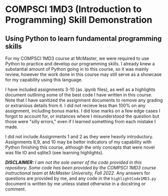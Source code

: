 # **COMPSCI 1MD3** (Introduction to Programming) Skill Demonstration

## Using Python to learn fundamental programming skills

For my COMPSCI 1MD3 course at McMaster, we were required to use Python to practice and develop our programming skills. I already knew a substantial amount of Python going in to this course, so it was mainly review, however the work done in this course may still serve as a showcase for my capability using this language.

I have included assignments 3-10 (as .ipynb files), as well as a highlights document outlining some of the best code I have written in this course. Note that I have sanitized the assignment documents to remove any grading or extranious details from it. I did not recieve less than 100% on any assignment, including bonus marks. I did lose marks on a few edge cases I forgot to account for, or instances where I misunderstood the question but those were "silly errors," even if I learned something from each mistake I made.

I did not include Assignments 1 and 2 as they were heavily introductory. Assignments 8,9, and 10 may be better indicators of my capability with Python finishing this course, although the only concepts that were novel was file IO and sqlite3 (see learning highlights).

***DISCLAIMER:** I am not the sole owner of the code provided in this repository. Some code has been provided by the COMPSCI 1MD3 course instructional team at McMaster University, Fall 2022.* Any answers for questions are provided by me, and any code in the `highlightCode1MD3.py` document is written by me unless stated otherwise in a docstring or comment.